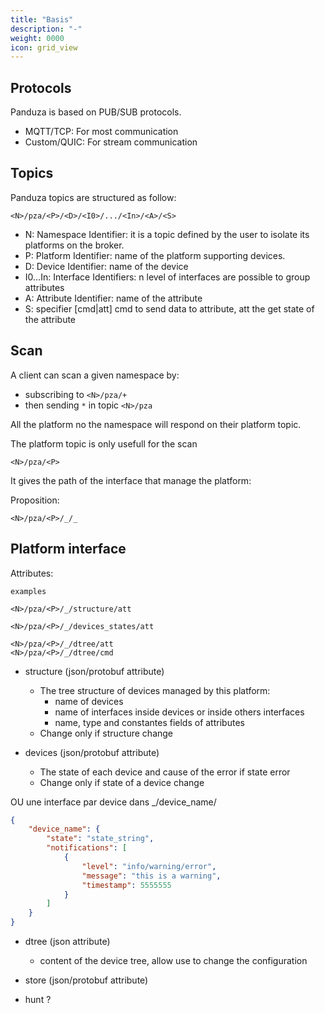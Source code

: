 ```yaml
---
title: "Basis"
description: "-"
weight: 0000
icon: grid_view
---
```


## Protocols

Panduza is based on PUB/SUB protocols.

- MQTT/TCP: For most communication
- Custom/QUIC: For stream communication

## Topics

Panduza topics are structured as follow:

```
<N>/pza/<P>/<D>/<I0>/.../<In>/<A>/<S>
```

- N: Namespace Identifier: it is a topic defined by the user to isolate its platforms on the broker.
- P: Platform Identifier: name of the platform supporting devices.
- D: Device Identifier: name of the device
- I0...In: Interface Identifiers: n level of interfaces are possible to group attributes
- A: Attribute Identifier: name of the attribute
- S: specifier [cmd|att] cmd to send data to attribute, att the get state of the attribute


## Scan

A client can scan a given namespace by:

- subscribing to `<N>/pza/+`
- then sending `*` in topic `<N>/pza`

All the platform no the namespace will respond on their platform topic.

The platform topic is only usefull for the scan

```
<N>/pza/<P>
```

It gives the path of the interface that manage the platform:

Proposition:

```
<N>/pza/<P>/_/_
```

## Platform interface

Attributes:

```
examples 

<N>/pza/<P>/_/structure/att

<N>/pza/<P>/_/devices_states/att

<N>/pza/<P>/_/dtree/att
<N>/pza/<P>/_/dtree/cmd
```

- structure (json/protobuf attribute)
    - The tree structure of devices managed by this platform: 
        - name of devices
        - name of interfaces inside devices or inside others interfaces
        - name, type and constantes fields of attributes
    - Change only if structure change



- devices (json/protobuf attribute)
    - The state of each device and cause of the error if state error
    - Change only if state of a device change

OU une interface par device dans _/device_name/

```json
{
    "device_name": {
        "state": "state_string",
        "notifications": [
            {
                "level": "info/warning/error",
                "message": "this is a warning",
                "timestamp": 5555555
            }
        ]
    }
}
```

- dtree  (json attribute)
    - content of the device tree, allow use to change the configuration




- store (json/protobuf attribute)

- hunt ?
